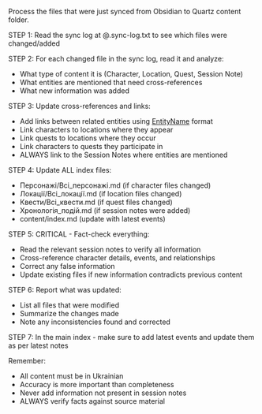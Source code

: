 Process the files that were just synced from Obsidian to Quartz content folder.

STEP 1: Read the sync log at @.sync-log.txt to see which files were changed/added

STEP 2: For each changed file in the sync log, read it and analyze:
- What type of content it is (Character, Location, Quest, Session Note)
- What entities are mentioned that need cross-references
- What new information was added

STEP 3: Update cross-references and links:
- Add links between related entities using [EntityName](EntityName.md) format
- Link characters to locations where they appear
- Link quests to locations where they occur
- Link characters to quests they participate in
- ALWAYS link to the Session Notes where entities are mentioned

STEP 4: Update ALL index files:
- Персонажі/Всі_персонажі.md (if character files changed)
- Локації/Всі_локації.md (if location files changed)
- Квести/Всі_квести.md (if quest files changed)
- Хронологія_подій.md (if session notes were added)
- content/index.md (update with latest events)

STEP 5: CRITICAL - Fact-check everything:
- Read the relevant session notes to verify all information
- Cross-reference character details, events, and relationships
- Correct any false information
- Update existing files if new information contradicts previous content

STEP 6: Report what was updated:
- List all files that were modified
- Summarize the changes made
- Note any inconsistencies found and corrected

STEP 7: In the main index - make sure to add latest events and update them as per latest notes

Remember: 
- All content must be in Ukrainian
- Accuracy is more important than completeness
- Never add information not present in session notes
- ALWAYS verify facts against source material

